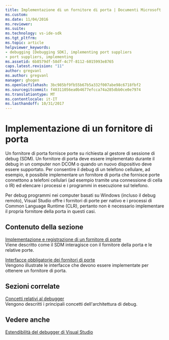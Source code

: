 ```yaml
---
title: Implementazione di un fornitore di porta | Documenti Microsoft
ms.custom: 
ms.date: 11/04/2016
ms.reviewer: 
ms.suite: 
ms.technology: vs-ide-sdk
ms.tgt_pltfrm: 
ms.topic: article
helpviewer_keywords:
- debugging [Debugging SDK], implementing port suppliers
- port suppliers, implementing
ms.assetid: 6b8579df-58df-4c7f-8112-6015993e8765
caps.latest.revision: "11"
author: gregvanl
ms.author: gregvanl
manager: ghogen
ms.openlocfilehash: 3bc985bf9fb55b67b5a332f007abe98c6718fbf2
ms.sourcegitcommit: f40311056ea0b4677efcca74a285dbb0ce0e7974
ms.translationtype: MT
ms.contentlocale: it-IT
ms.lasthandoff: 10/31/2017
---
```

# <a name="implementing-a-port-supplier"></a>Implementazione di un fornitore di porta
Un fornitore di porta fornisce porte su richiesta al gestore di sessione di debug (SDM). Un fornitore di porta deve essere implementato durante il debug in un computer non DCOM o quando un nuovo dispositivo deve essere supportato. Per consentire il debug di un telefono cellulare, ad esempio, è possibile implementare un fornitore di porta che fornisce porte connettono a telefoni cellulari (ad esempio tramite una connessione di cella o IR) ed elencare i processi e i programmi in esecuzione sul telefono.  
  
 Per debug programmi nei computer basati su Windows (incluso il debug remoto), Visual Studio offre i fornitori di porte per nativo e i processi di Common Language Runtime (CLR), pertanto non è necessario implementare il propria fornitore della porta in questi casi.  
  
## <a name="in-this-section"></a>Contenuto della sezione  
 [Implementazione e registrazione di un fornitore di porte](../../extensibility/debugger/implementing-and-registering-a-port-supplier.md)  
 Viene descritto come il SDM interagisce con il fornitore della porta e le relative porte.  
  
 [Interfacce obbligatorie dei fornitori di porte](../../extensibility/debugger/required-port-supplier-interfaces.md)  
 Vengono illustrate le interfacce che devono essere implementate per ottenere un fornitore di porta.  
  
## <a name="related-sections"></a>Sezioni correlate  
 [Concetti relativi al debugger](../../extensibility/debugger/debugger-concepts.md)  
 Vengono descritti i principali concetti dell'architettura di debug.  
  
## <a name="see-also"></a>Vedere anche  
 [Estendibilità del debugger di Visual Studio](../../extensibility/debugger/visual-studio-debugger-extensibility.md)